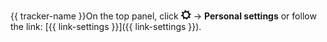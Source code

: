 {{ tracker-name }}On the top panel, click ![](../../_assets/tracker/tracker-settings.png) → **Personal settings** or follow the link: [{{ link-settings }}]({{ link-settings }}).

